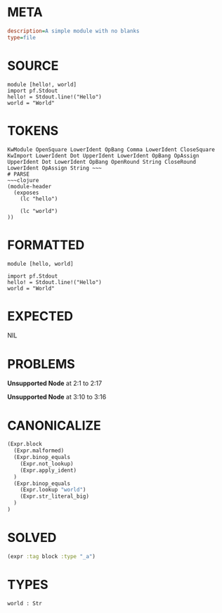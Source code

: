 # META
~~~ini
description=A simple module with no blanks
type=file
~~~
# SOURCE
~~~roc
module [hello!, world]
import pf.Stdout
hello! = Stdout.line!("Hello")
world = "World"
~~~
# TOKENS
~~~text
KwModule OpenSquare LowerIdent OpBang Comma LowerIdent CloseSquare KwImport LowerIdent Dot UpperIdent LowerIdent OpBang OpAssign UpperIdent Dot LowerIdent OpBang OpenRound String CloseRound LowerIdent OpAssign String ~~~
# PARSE
~~~clojure
(module-header
  (exposes
    (lc "hello")

    (lc "world")
))
~~~
# FORMATTED
~~~roc
module [hello, world]

import pf.Stdout
hello! = Stdout.line!("Hello")
world = "World"
~~~
# EXPECTED
NIL
# PROBLEMS
**Unsupported Node**
at 2:1 to 2:17

**Unsupported Node**
at 3:10 to 3:16

# CANONICALIZE
~~~clojure
(Expr.block
  (Expr.malformed)
  (Expr.binop_equals
    (Expr.not_lookup)
    (Expr.apply_ident)
  )
  (Expr.binop_equals
    (Expr.lookup "world")
    (Expr.str_literal_big)
  )
)
~~~
# SOLVED
~~~clojure
(expr :tag block :type "_a")
~~~
# TYPES
~~~roc
world : Str
~~~
